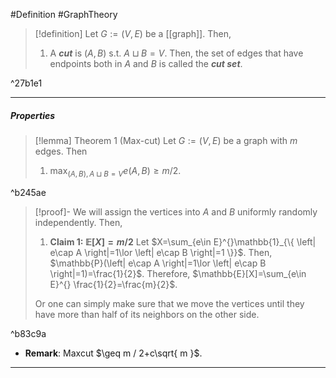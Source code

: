 #Definition #GraphTheory 

> [!definition]
> Let $G:=(V,E)$ be a [[graph]]. Then, 
> 1. A ***cut*** is $(A,B)$ s.t. $A\sqcup B=V$. Then, the set of edges that have endpoints both in $A$ and $B$ is called the ***cut set***.

^27b1e1

---
##### Properties
> [!lemma] Theorem 1 (Max-cut)
> Let $G:=(V,E)$ be a graph with $m$ edges. Then
> 1. $\max_{(A,B),A\sqcup B = V}e(A,B)\geq m / 2$.

^b245ae

> [!proof]-
> We will assign the vertices into $A$ and $B$ uniformly randomly independently. Then, 
> 1. **Claim 1: $\mathbb{E}[X] = m / 2$**
>    Let $X=\sum_{e\in E}^{}\mathbb{1}_{\{ \left| e\cap A \right|=1\lor \left| e\cap B \right|=1 \}}$. Then, $\mathbb{P}(\left| e\cap A \right|=1\lor \left| e\cap B \right|=1)=\frac{1}{2}$. Therefore, $\mathbb{E}[X]=\sum_{e\in E}^{} \frac{1}{2}=\frac{m}{2}$. 
>    
>  Or one can simply make sure that we move the vertices until they have more than half of its neighbors on the other side.

^b83c9a

- **Remark**: Maxcut $\geq m / 2+c\sqrt{ m }$. 
---